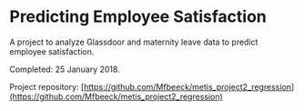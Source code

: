 # Predicting Employee Satisfaction
A project to analyze Glassdoor and maternity leave data to predict employee satisfaction.

Completed: 25 January 2018.

Project repository: [https://github.com/Mfbeeck/metis_project2_regression](https://github.com/Mfbeeck/metis_project2_regression)
